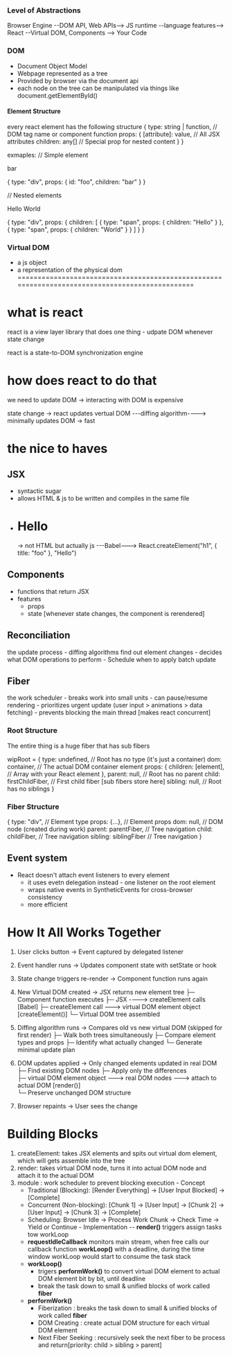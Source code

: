 
### Level of Abstractions
Browser Engine --DOM API, Web APIs--> JS runtime --language features--> React --Virtual DOM, Components --> Your Code

### DOM
- Document Object Model
- Webpage represented as a tree
- Provided by browser via the document api
- each node on the tree can be manipulated via things like document.getElementById()

#### Element Structure
every react element has the following structure
{
  type: string | function,  // DOM tag name or component function
  props: {
    [attribute]: value,     // All JSX attributes
    children: any[]         // Special prop for nested content
  }
}

exmaples: 
// Simple element
<div id="foo">bar</div>

{
  type: "div",
  props: {
    id: "foo",
    children: "bar"
  }
}

// Nested elements
<div>
  <span>Hello</span>
  <span>World</span>
</div>

{
  type: "div", 
  props: {
    children: [
      { type: "span", props: { children: "Hello" } },
      { type: "span", props: { children: "World" } }
    ]
  }
}

### Virtual DOM
- a js object
- a representation of the physical dom
===============================================================================================

# what is react

react is a view layer library that does one thing - udpate DOM whenever state change

react is a state-to-DOM synchronization engine 


# how does react to do that

we need to update DOM -> interacting with DOM is expensive

state change -> react updates vertual DOM ---diffing algorithm----> minimally updates DOM -> fast


# the nice to haves 

## JSX
- syntactic sugar
- allows HTML & js to be written and compiles in the same file
- <h1 title="foo">Hello</h1> -> not HTML but actually js ---Babel---> React.createElement("h1", { title: "foo" }, "Hello")

## Components
- functions that return JSX
- features
    - props
    - state [whenever state changes, the component is rerendered]

## Reconciliation
the update process
    - diffing algorithms find out element changes
    - decides what DOM operations to perform
    - Schedule when to apply batch update 

## Fiber 
the work scheduler
    - breaks work into small units
    - can pause/resume rendering
    - prioritizes urgent update (user input > animations > data fetching)
    - prevents blocking the main thread [makes react concurrent]

### Root Structure
The entire thing is a huge fiber that has sub fibers

wipRoot = {
    type: undefined,          // Root has no type (it's just a container)
    dom: container,           // The actual DOM container element
    props: {
        children: [element],  // Array with your React element
    },
    parent: null,             // Root has no parent
    child: firstChildFiber,   // First child fiber [sub fibers store here]
    sibling: null,            // Root has no siblings
}

### Fiber Structure
{
    type: "div",           // Element type
    props: {...},          // Element props
    dom: null,             // DOM node (created during work)
    parent: parentFiber,   // Tree navigation
    child: childFiber,     // Tree navigation
    sibling: siblingFiber  // Tree navigation
}


## Event system
- React doesn't attach event listeners to every element
    - it uses evetn delegation instead - one listener on the root element
    - wraps native events in SyntheticEvents for cross-browser consistency
    - more efficient

# How It All Works Together

1. User clicks button → Event captured by delegated listener

2. Event handler runs → Updates component state with setState or hook

3. State change triggers re-render → Component function runs again

4. New Virtual DOM created → JSX returns new element tree
   ├─ Component function executes
   ├─ JSX ----> createElement calls                                              [Babel]
   ├─ createElement call ---> virtual DOM element object                         [createElement()]
   └─ Virtual DOM tree assembled

5. Diffing algorithm runs → Compares old vs new virtual DOM (skipped for first render)
   ├─ Walk both trees simultaneously
   ├─ Compare element types and props
   ├─ Identify what actually changed
   └─ Generate minimal update plan

6. DOM updates applied → Only changed elements updated in real DOM
   ├─ Find existing DOM nodes
   ├─ Apply only the differences                    
   ├─ virtual DOM element object ---> real DOM nodes ---> attach to actual DOM   [render()]                        
   └─ Preserve unchanged DOM structure

7. Browser repaints → User sees the change


# Building Blocks

1. createElement: takes JSX elements and spits out virtual dom element, which will gets assemble into the tree
2. render: takes virtual DOM node, turns it into actual DOM node and attach it to the actual DOM
3.   module : work scheduler to prevent blocking execution
    - Concept
        - Traditional (Blocking): [Render Everything] → [User Input Blocked] → [Complete]
        - Concurrent (Non-blocking): [Chunk 1] → [User Input] → [Chunk 2] → [User Input] → [Chunk 3] → [Complete]
        - Scheduling: Browser Idle → Process Work Chunk → Check Time → Yield or Continue
    - Implementation
        -- **render()** triggers assign tasks tow workLoop
        - **requestIdleCallback** monitors main stream, when free calls our callback function **workLoop()** with a deadline, during the time window workLoop would start to consume the task stack
        - **workLoop()** 
            - trigers **performWork()** to convert virtual DOM element to actual DOM element bit by bit, until deadline
            - break the task down to small & unified blocks of work called **fiber**
        - **performWork()**
            - Fiberization : breaks the task down to small & unified blocks of work called **fiber**
            - DOM Creating : create actual DOM structure for each virtual DOM element
            - Next Fiber Seeking : recursively seek the next fiber to be process and return[priority: child > sibling > parent]